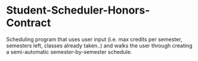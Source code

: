 # Student-Scheduler-Honors-Contract
 Scheduling program that uses user input (i.e. max credits per semester, semesters left, classes already taken..) and walks the user through creating a semi-automatic semester-by-semester schedule.
